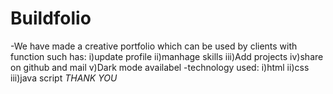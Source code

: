 # Buildfolio
-We have made a creative portfolio which can be used by clients with function such has:
i)update profile
ii)manhage skills
iii)Add projects
iv)share on github and mail
v)Dark mode availabel
-technology used:
i)html
ii)css
iii)java script
*THANK YOU*
